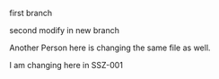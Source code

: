 first branch





second modify in new branch



Another Person here is changing the same file as well.

I am changing here in SSZ-001
